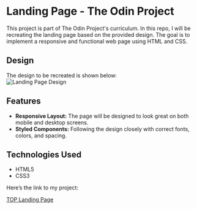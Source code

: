 # Landing Page - The Odin Project

This project is part of The Odin Project's curriculum. In this repo, I will be recreating the landing page based on the provided design. The goal is to implement a responsive and functional web page using HTML and CSS.

## Design

The design to be recreated is shown below:  
![Landing Page Design](https://cdn.statically.io/gh/TheOdinProject/curriculum/81a5d553f4073e593d23a6ab00d50eef8620796d/foundations/html_css/project/imgs/01.png)

## Features
- **Responsive Layout:** The page will be designed to look great on both mobile and desktop screens.
- **Styled Components:** Following the design closely with correct fonts, colors, and spacing.

## Technologies Used
- HTML5
- CSS3

Here’s the link to my project:

[TOP Landing Page](https://jessamsaquin.github.io/TOP-Landing-Page/)
